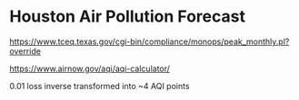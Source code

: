 # Houston Air Pollution Forecast
https://www.tceq.texas.gov/cgi-bin/compliance/monops/peak_monthly.pl?override

https://www.airnow.gov/aqi/aqi-calculator/

0.01 loss inverse transformed into ~4 AQI points